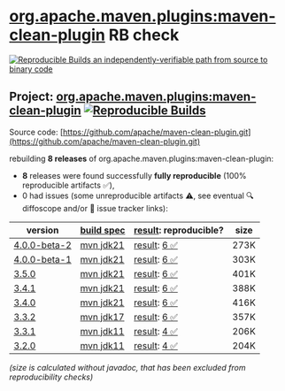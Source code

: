 [org.apache.maven.plugins:maven-clean-plugin](https://central.sonatype.com/artifact/org.apache.maven.plugins/maven-clean-plugin/versions) RB check
=======

[![Reproducible Builds](https://reproducible-builds.org/images/logos/rb.svg) an independently-verifiable path from source to binary code](https://reproducible-builds.org/)

## Project: [org.apache.maven.plugins:maven-clean-plugin](https://central.sonatype.com/artifact/org.apache.maven.plugins/maven-clean-plugin/versions) [![Reproducible Builds](https://img.shields.io/endpoint?url=https://raw.githubusercontent.com/jvm-repo-rebuild/reproducible-central/master/content/org/apache/maven/plugins/maven-clean-plugin/badge.json)](https://github.com/jvm-repo-rebuild/reproducible-central/blob/master/content/org/apache/maven/plugins/maven-clean-plugin/README.md)

Source code: [https://github.com/apache/maven-clean-plugin.git](https://github.com/apache/maven-clean-plugin.git)

rebuilding **8 releases** of org.apache.maven.plugins:maven-clean-plugin:
- **8** releases were found successfully **fully reproducible** (100% reproducible artifacts :white_check_mark:),
- 0 had issues (some unreproducible artifacts :warning:, see eventual :mag: diffoscope and/or :memo: issue tracker links):

| version | [build spec](/BUILDSPEC.md) | [result](https://reproducible-builds.org/docs/jvm/): reproducible? | size |
| -- | --------- | ------ | -- |
| [4.0.0-beta-2](https://central.sonatype.com/artifact/org.apache.maven.plugins/maven-clean-plugin/4.0.0-beta-2/pom) | [mvn jdk21](maven-clean-plugin-4.0.0-beta-2.buildspec) | [result](maven-clean-plugin-4.0.0-beta-2.buildinfo): [6 :white_check_mark: ](maven-clean-plugin-4.0.0-beta-2.buildcompare) | 273K |
| [4.0.0-beta-1](https://central.sonatype.com/artifact/org.apache.maven.plugins/maven-clean-plugin/4.0.0-beta-1/pom) | [mvn jdk21](maven-clean-plugin-4.0.0-beta-1.buildspec) | [result](maven-clean-plugin-4.0.0-beta-1.buildinfo): [6 :white_check_mark: ](maven-clean-plugin-4.0.0-beta-1.buildcompare) | 303K |
| [3.5.0](https://central.sonatype.com/artifact/org.apache.maven.plugins/maven-clean-plugin/3.5.0/pom) | [mvn jdk21](maven-clean-plugin-3.5.0.buildspec) | [result](maven-clean-plugin-3.5.0.buildinfo): [6 :white_check_mark: ](maven-clean-plugin-3.5.0.buildcompare) | 401K |
| [3.4.1](https://central.sonatype.com/artifact/org.apache.maven.plugins/maven-clean-plugin/3.4.1/pom) | [mvn jdk21](maven-clean-plugin-3.4.1.buildspec) | [result](maven-clean-plugin-3.4.1.buildinfo): [6 :white_check_mark: ](maven-clean-plugin-3.4.1.buildcompare) | 388K |
| [3.4.0](https://central.sonatype.com/artifact/org.apache.maven.plugins/maven-clean-plugin/3.4.0/pom) | [mvn jdk21](maven-clean-plugin-3.4.0.buildspec) | [result](maven-clean-plugin-3.4.0.buildinfo): [6 :white_check_mark: ](maven-clean-plugin-3.4.0.buildcompare) | 416K |
| [3.3.2](https://central.sonatype.com/artifact/org.apache.maven.plugins/maven-clean-plugin/3.3.2/pom) | [mvn jdk17](maven-clean-plugin-3.3.2.buildspec) | [result](maven-clean-plugin-3.3.2.buildinfo): [6 :white_check_mark: ](maven-clean-plugin-3.3.2.buildcompare) | 357K |
| [3.3.1](https://central.sonatype.com/artifact/org.apache.maven.plugins/maven-clean-plugin/3.3.1/pom) | [mvn jdk11](maven-clean-plugin-3.3.1.buildspec) | [result](maven-clean-plugin-3.3.1.buildinfo): [4 :white_check_mark: ](maven-clean-plugin-3.3.1.buildcompare) | 206K |
| [3.2.0](https://central.sonatype.com/artifact/org.apache.maven.plugins/maven-clean-plugin/3.2.0/pom) | [mvn jdk11](maven-clean-plugin-3.2.0.buildspec) | [result](maven-clean-plugin-3.2.0.buildinfo): [4 :white_check_mark: ](maven-clean-plugin-3.2.0.buildcompare) | 204K |

<i>(size is calculated without javadoc, that has been excluded from reproducibility checks)</i>
